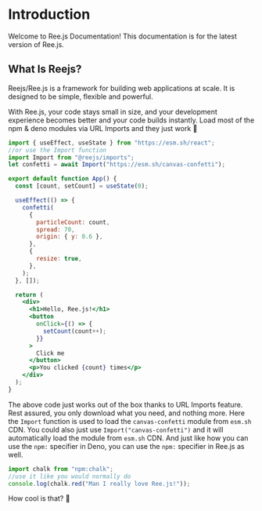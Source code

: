 # Introduction

Welcome to Ree.js Documentation! This documentation is for the latest version of Ree.js. <!--If you are using an older version, please refer to the [Older Versions](#) section.-->

## What Is Reejs?

Reejs/Ree.js is a framework for building web applications at scale. It is designed to be simple, flexible and powerful.

With Ree.js, your code stays small in size, and your development experience becomes better and your code builds instantly.
Load most of the npm & deno modules via URL Imports and they just work 🚀

```jsx
import { useEffect, useState } from "https://esm.sh/react";
//or use the Import function
import Import from "@reejs/imports";
let confetti = await Import("https://esm.sh/canvas-confetti");

export default function App() {
  const [count, setCount] = useState(0);

  useEffect(() => {
    confetti(
      {
        particleCount: count,
        spread: 70,
        origin: { y: 0.6 },
      },
      {
        resize: true,
      },
    );
  }, []);

  return (
    <div>
      <h1>Hello, Ree.js!</h1>
      <button
        onClick={() => {
          setCount(count++);
        }}
      >
        Click me
      </button>
      <p>You clicked {count} times</p>
    </div>
  );
}
```

The above code just works out of the box thanks to URL Imports feature. Rest assured, you only download what you need, and nothing more.
Here the `Import` function is used to load the `canvas-confetti` module from `esm.sh` CDN. You could also just use `Import("canvas-confetti")` and it will automatically load the module from `esm.sh` CDN.
And just like how you can use the `npm:` specifier in Deno, you can use the `npm:` specifier in Ree.js as well.

```js
import chalk from "npm:chalk";
//use it like you would normally do
console.log(chalk.red("Man I really love Ree.js!"));
```

How cool is that? 🤩
